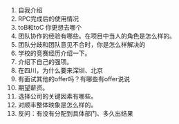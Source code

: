 1. 自我介绍
2. RPC完成后的使用情况
3. toB和toC 你更想去哪个
4. 团队协作的经验有哪些。在项目中当人的角色是怎么样的。
5. 团队分歧和团队意见不合时，你是怎么样解决的
6. 学校的竞赛经历介绍一下。
7. 介绍下自己的强项。
8. 在四川，为什么要来深圳、北京
9. 有面试其他的offer吗？有哪些有offer说说
10. 期望薪资。
11. 选择公司的关键因素有哪些。
12. 对顺丰整体映象是怎么样的。
13. 反问：有没有分配到具体部门、多久出结果

